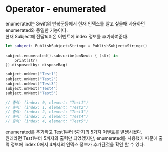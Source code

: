 # Operator - enumerated
enumerated는 Swift의 반복문등에서 현재 인덱스를 알고 싶을때 사용하던 enumerated와 동일한 기능이다.  
현재 Subject에 전달되어온 이벤트에 index 정보를 추가하여준다.  

```Swift
let subject: PublishSubject<String> = PublishSubject<String>()
        
subject.enumerated().subscribe(onNext: { (str) in
    print(str)
}).disposed(by: disposeBag)

subject.onNext("Test1")
subject.onNext("Test2")
subject.onNext("Test3")
subject.onNext("Test4")
subject.onNext("Test5")

// 출력: (index: 0, element: "Test1")
// 출력: (index: 1, element: "Test2")
// 출력: (index: 2, element: "Test3")
// 출력: (index: 3, element: "Test4")
// 출력: (index: 4, element: "Test5")
```
enumerated를 추가하고 Test1부터 5까지의 5가지 이벤트를 발생시켰다.  
원래라면 Test1부터 5까지의 출력만 되었겠지만, enumerated를 사용했기 때문에 출력 정보에 index 0에서 4까지의 인덱스 정보가 추가된것을 확인 할 수 있다.
